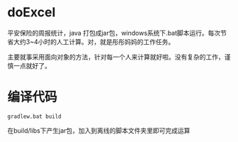 # doExcel

平安保险的周报统计，java 打包成jar包，windows系统下.bat脚本运行。每次节省大约3~4小时的人工计算。对，就是彤彤妈妈的工作任务。

主要就事采用面向对象的方法，针对每一个人来计算就好啦。没有复杂的工作，谨慎一点就好了。


# 编译代码

`gradlew.bat build`

在build/libs下产生jar包，加入到离线的脚本文件夹里即可完成运算

